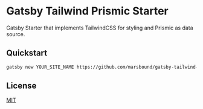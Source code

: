 # Gatsby Tailwind Prismic Starter

Gatsby Starter that implements TailwindCSS for styling and Prismic as data source.

## Quickstart

```bash
gatsby new YOUR_SITE_NAME https://github.com/marsbound/gatsby-tailwind-prismic-starter
```

## License

[MIT](https://opensource.org/licenses/MIT)
